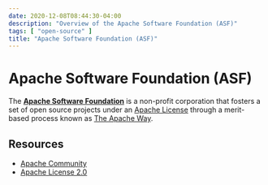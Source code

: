 ```yaml
---
date: 2020-12-08T08:44:30-04:00
description: "Overview of the Apache Software Foundation (ASF)"
tags: [ "open-source" ]
title: "Apache Software Foundation (ASF)"
---
```


# Apache Software Foundation (ASF)

The [**Apache Software Foundation**](https://www.apache.org/) is a non-profit corporation that fosters a set of open source projects under an [Apache License](http://apache.org/licenses/) through a merit-based process known as [The Apache Way](http://www.apache.org/theapacheway/).

## Resources

* [Apache Community](https://community.apache.org/)
* [Apache License 2.0](http://apache.org/licenses/LICENSE-2.0)
